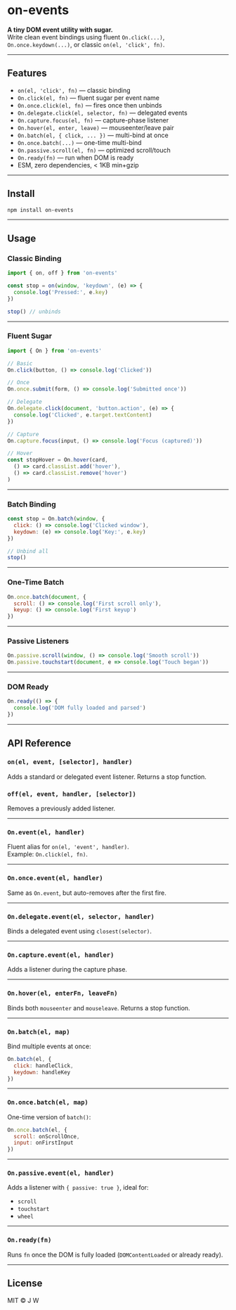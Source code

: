 # on-events

**A tiny DOM event utility with sugar.**  
Write clean event bindings using fluent `On.click(...)`, `On.once.keydown(...)`, or classic `on(el, 'click', fn)`.

---

## Features

- `on(el, 'click', fn)` — classic binding
- `On.click(el, fn)` — fluent sugar per event name
- `On.once.click(el, fn)` — fires once then unbinds
- `On.delegate.click(el, selector, fn)` — delegated events
- `On.capture.focus(el, fn)` — capture-phase listener
- `On.hover(el, enter, leave)` — mouseenter/leave pair
- `On.batch(el, { click, ... })` — multi-bind at once
- `On.once.batch(...)` — one-time multi-bind
- `On.passive.scroll(el, fn)` — optimized scroll/touch
- `On.ready(fn)` — run when DOM is ready
- ESM, zero dependencies, < 1KB min+gzip

---

## Install

```bash
npm install on-events
```

---

## Usage

### Classic Binding

```js
import { on, off } from 'on-events'

const stop = on(window, 'keydown', (e) => {
  console.log('Pressed:', e.key)
})

stop() // unbinds
```

---

### Fluent Sugar

```js
import { On } from 'on-events'

// Basic
On.click(button, () => console.log('Clicked'))

// Once
On.once.submit(form, () => console.log('Submitted once'))

// Delegate
On.delegate.click(document, 'button.action', (e) => {
  console.log('Clicked', e.target.textContent)
})

// Capture
On.capture.focus(input, () => console.log('Focus (captured)'))

// Hover
const stopHover = On.hover(card,
  () => card.classList.add('hover'),
  () => card.classList.remove('hover')
)
```

---

### Batch Binding

```js
const stop = On.batch(window, {
  click: () => console.log('Clicked window'),
  keydown: (e) => console.log('Key:', e.key)
})

// Unbind all
stop()
```

---

### One-Time Batch

```js
On.once.batch(document, {
  scroll: () => console.log('First scroll only'),
  keyup: () => console.log('First keyup')
})
```

---

### Passive Listeners

```js
On.passive.scroll(window, () => console.log('Smooth scroll'))
On.passive.touchstart(document, e => console.log('Touch began'))
```

---

### DOM Ready

```js
On.ready(() => {
  console.log('DOM fully loaded and parsed')
})
```

---

## API Reference

### `on(el, event, [selector], handler)`

Adds a standard or delegated event listener. Returns a stop function.

### `off(el, event, handler, [selector])`

Removes a previously added listener.

---

### `On.event(el, handler)`

Fluent alias for `on(el, 'event', handler)`.  
Example: `On.click(el, fn)`.

---

### `On.once.event(el, handler)`

Same as `On.event`, but auto-removes after the first fire.

---

### `On.delegate.event(el, selector, handler)`

Binds a delegated event using `closest(selector)`.

---

### `On.capture.event(el, handler)`

Adds a listener during the capture phase.

---

### `On.hover(el, enterFn, leaveFn)`

Binds both `mouseenter` and `mouseleave`. Returns a stop function.

---

### `On.batch(el, map)`

Bind multiple events at once:
```js
On.batch(el, {
  click: handleClick,
  keydown: handleKey
})
```

---

### `On.once.batch(el, map)`

One-time version of `batch()`:
```js
On.once.batch(el, {
  scroll: onScrollOnce,
  input: onFirstInput
})
```

---

### `On.passive.event(el, handler)`

Adds a listener with `{ passive: true }`, ideal for:
- `scroll`
- `touchstart`
- `wheel`

---

### `On.ready(fn)`

Runs `fn` once the DOM is fully loaded (`DOMContentLoaded` or already ready).

---

## License

MIT © J W
